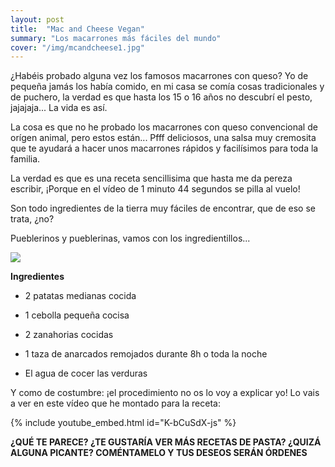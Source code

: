 ```yaml
---
layout: post
title:  "Mac and Cheese Vegan"
summary: "Los macarrones más fáciles del mundo"
cover: "/img/mcandcheese1.jpg"
---
```


¿Habéis probado alguna vez los famosos macarrones con queso? Yo de pequeña jamás los había comido, en mi casa se comía cosas tradicionales y de puchero, la verdad es que hasta los 15 o 16 años no descubrí el pesto, jajajaja... La vida es así. 

La cosa es que no he probado los macarrones con queso convencional de orígen animal, pero estos están... Pfff deliciosos, una salsa muy cremosita que te ayudará a hacer unos macarrones rápidos y facilísimos para toda la familia. 

La verdad es que es una receta sencillisima que hasta me da pereza escribir, ¡Porque en el vídeo de 1 minuto 44 segundos se pilla al vuelo! 

Son todo ingredientes de la tierra muy fáciles de encontrar, que de eso se trata, ¿no? 

Pueblerinos y pueblerinas, vamos con los ingredientillos...

![](/img/macandcheese.JPG)

**Ingredientes**

- 2 patatas medianas cocida


- 1 cebolla pequeña cocisa


- 2 zanahorias cocidas


- 1 taza de anarcados remojados durante 8h o toda la noche


- El agua de cocer las verduras




Y como de costumbre: ¡el procedimiento no os lo voy a explicar yo! Lo vais a ver en este vídeo que he montado para la receta:


{% include youtube_embed.html id="K-bCuSdX-js" %}

**¿QUÉ TE PARECE? ¿TE GUSTARÍA VER MÁS RECETAS DE PASTA? ¿QUIZÁ ALGUNA PICANTE?  COMÉNTAMELO Y TUS DESEOS SERÁN ÓRDENES**